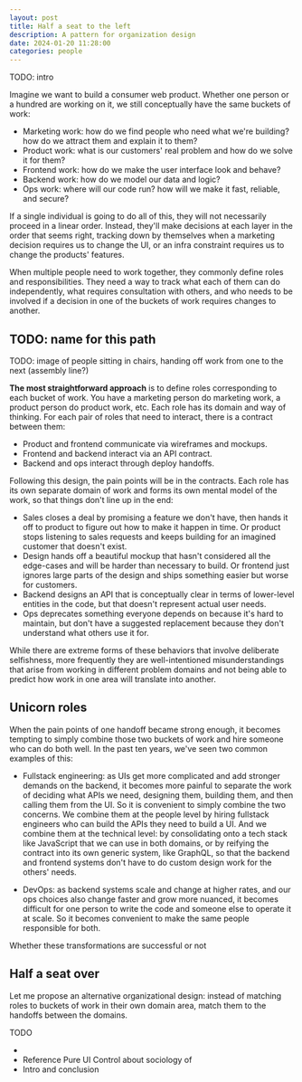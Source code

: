 ```yaml
---
layout: post
title: Half a seat to the left
description: A pattern for organization design
date: 2024-01-20 11:28:00
categories: people
---
```


TODO: intro

Imagine we want to build a consumer web product. Whether one person or a hundred are working on it, we still conceptually have the same buckets of work:

- Marketing work: how do we find people who need what we're building? how do we attract them and explain it to them?
- Product work: what is our customers' real problem and how do we solve it for them?
- Frontend work: how do we make the user interface look and behave?
- Backend work: how do we model our data and logic?
- Ops work: where will our code run? how will we make it fast, reliable, and secure?

If a single individual is going to do all of this, they will not necessarily proceed in a linear order. Instead, they'll make decisions at each layer in the order that seems right, tracking down by themselves when a marketing decision requires us to change the UI, or an infra constraint requires us to change the products' features.

When multiple people need to work together, they commonly define roles and responsibilities. They need a way to track what each of them can do independently, what requires consultation with others, and who needs to be involved if a decision in one of the buckets of work requires changes to another.

## TODO: name for this path

TODO: image of people sitting in chairs, handing off work from one to the next (assembly line?)

**The most straightforward approach** is to define roles corresponding to each bucket of work. You have a marketing person do marketing work, a product person do product work, etc. Each role has its domain and way of thinking. For each pair of roles that need to interact, there is a contract between them:

- Product and frontend communicate via wireframes and mockups.
- Frontend and backend interact via an API contract.
- Backend and ops interact through deploy handoffs.

Following this design, the pain points will be in the contracts. Each role has its own separate domain of work and forms its own mental model of the work, so that things don't line up in the end:

- Sales closes a deal by promising a feature we don't have, then hands it off to product to figure out how to make it happen in time. Or product stops listening to sales requests and keeps building for an imagined customer that doesn't exist.
- Design hands off a beautiful mockup that hasn't considered all the edge-cases and will be harder than necessary to build. Or frontend just ignores large parts of the design and ships something easier but worse for customers.
- Backend designs an API that is conceptually clear in terms of lower-level entities in the code, but that doesn't represent actual user needs.
- Ops deprecates something everyone depends on because it's hard to maintain, but don't have a suggested replacement because they don't understand what others use it for.

While there are extreme forms of these behaviors that involve deliberate selfishness, more frequently they are well-intentioned misunderstandings that arise from working in different problem domains and not being able to predict how work in one area will translate into another.

## Unicorn roles

When the pain points of one handoff became strong enough, it becomes tempting to simply combine those two buckets of work and hire someone who can do both well. In the past ten years, we've seen two common examples of this:

- Fullstack engineering: as UIs get more complicated and add stronger demands on the backend, it becomes more painful to separate the work of deciding what APIs we need, designing them, building them, and then calling them from the UI. So it is convenient to simply combine the two concerns. We combine them at the people level by hiring fullstack engineers who can build the APIs they need to build a UI. And we combine them at the technical level: by consolidating onto a tech stack like JavaScript that we can use in both domains, or by reifying the contract into its own generic system, like GraphQL, so that the backend and frontend systems don't have to do custom design work for the others' needs.

- DevOps: as backend systems scale and change at higher rates, and our ops choices also change faster and grow more nuanced, it becomes difficult for one person to write the code and someone else to operate it at scale. So it becomes convenient to make the same people responsible for both.

Whether these transformations are successful or not

## Half a seat over

Let me propose an alternative organizational design: instead of matching roles to buckets of work in their own domain area, match them to the handoffs between the domains.

TODO

-
- Reference Pure UI Control about sociology of
- Intro and conclusion
